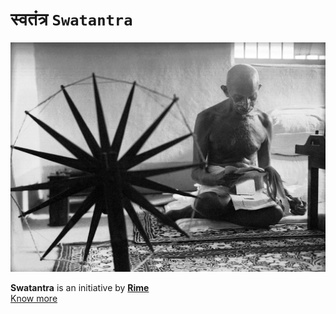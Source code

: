 # स्वतंत्र `Swatantra`

![gandhi-spinning-charkha.jpg](images/gandhi-spinning-charkha.jpg)

**Swatantra** is an initiative by **[Rime](https://rime.co)**  
[Know more](https://github.com/swatantra-app/wiki)

